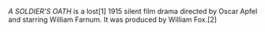 _A SOLDIER'S OATH_ is a lost[1] 1915 silent film drama directed by Oscar Apfel and starring William Farnum. It was produced by William Fox.[2]
